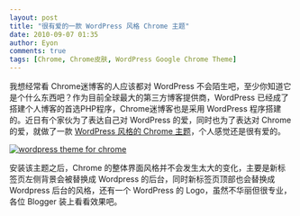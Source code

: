 ```yaml
---
layout: post
title: "很有爱的一款 WordPress 风格 Chrome 主题"
date: 2010-09-07 01:35
author: Eyon
comments: true
tags: [Chrome, Chrome皮肤, WordPress Google Chrome Theme]
---
```

我想经常看 Chrome迷博客的人应该都对 WordPress 不会陌生吧，至少你知道它是个什么东西吧？作为目前全球最大的第三方博客提供商，WordPress 已经成了搭建个人博客的首选PHP程序，Chrome迷博客也是采用 WordPress 程序搭建的。近日有个家伙为了表达自己对 WordPress 的爱，同时也为了表达对 Chrome 的爱，就做了一款 [WordPress 风格的 Chrome 主题](https://chrome.google.com/extensions/detail/jidojkffpofhegcakcphddnohbijhchb)，个人感觉还是很有爱的。

<a href="http://img.chromi.org/2010/09/wordpress-theme-for-chrome.png">![](http://img.chromi.org/2010/09/wordpress-theme-for-chrome-550x343.png "wordpress theme for chrome")</a>

安装该主题之后，Chrome 的整体界面风格并不会发生太大的变化，主要是新标签页左侧背景会被替换成 Wordpress 的后台，同时新标签页顶部也会替换成 Wordpress 后台的风格，还有一个 WordPress 的 Logo，虽然不华丽但很专业，各位 Blogger 装上看看效果吧。



